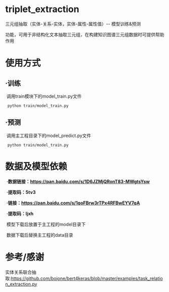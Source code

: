 # triplet_extraction

三元组抽取（实体-关系-实体，实体-属性-属性值）-- 模型训练&预测

功能，可用于非结构化文本抽取三元组，在构建知识图谱三元组数据时可提供帮助作用

# 使用方式
## ·训练

​    调用train模块下的model_train.py文件

```shell
 python train/model_train.py
```



## ·预测

​	调用主工程目录下的model_predict.py文件

```shell
 python train/model_train.py
```

# 数据及模型依赖

​	**·数据链接：https://pan.baidu.com/s/1D6JZMjQRonT83-MWgtsYsw** 

​	**·提取码：5tv3** 

​	**·链接：https://pan.baidu.com/s/1qoFBrw3rTPx4RFBwEYV7qA** 

​	**·提取码：ljxh** 

​	模型下载后放置于主工程的model目录下

​	数据下载后替换主工程的data目录

# 参考/感谢
实体关系联合抽取:https://github.com/bojone/bert4keras/blob/master/examples/task_relation_extraction.py